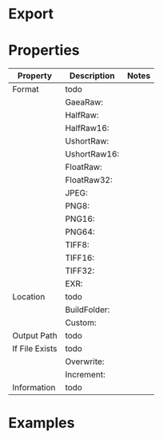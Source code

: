 # Export


# Properties


| Property | Description | Notes | 
| -------- | ----------- | ----- |
| Format | todo | |
| | GaeaRaw: <desc> | |
| | HalfRaw: <desc> | |
| | HalfRaw16: <desc> | |
| | UshortRaw: <desc> | |
| | UshortRaw16: <desc> | |
| | FloatRaw: <desc> | |
| | FloatRaw32: <desc> | |
| | JPEG: <desc> | |
| | PNG8: <desc> | |
| | PNG16: <desc> | |
| | PNG64: <desc> | |
| | TIFF8: <desc> | |
| | TIFF16: <desc> | |
| | TIFF32: <desc> | |
| | EXR: <desc> | |
| Location | todo | |
| | BuildFolder: <desc> | |
| | Custom: <desc> | |
| Output Path | todo | |
| If File Exists | todo | |
| | Overwrite: <desc> | |
| | Increment: <desc> | |
| Information | todo | |




# Examples
